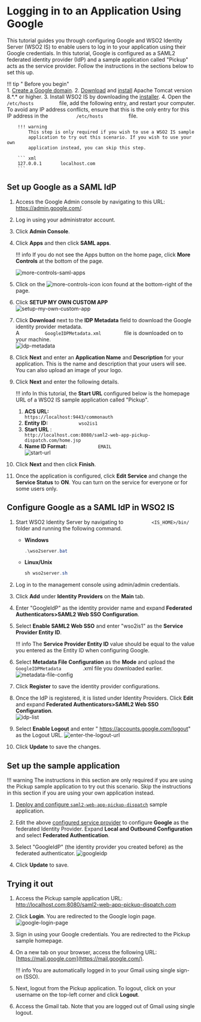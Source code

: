 # Logging in to an Application Using Google

This tutorial guides you through configuring Google and WSO2 Identity
Server (WSO2 IS) to enable users to log in to your application using
their Google credentials. In this tutorial, Google is configured as a
SAML2 federated identity provider (IdP) and a sample application called
"Pickup" acts as the service provider. Follow the instructions in the
sections below to set this up.

!!! tip " Before you begin"  
    1.  [Create a Google domain](https://www.bettercloud.com/monitor/the-academy/create-google-apps-domain-three-easy-steps/).
    2.  [Download](https://tomcat.apache.org/download-80.cgi) and
        [install](https://tomcat.apache.org/download-80.cgi) Apache Tomcat
        version 8.\*.\* or higher.
    3.  Install WSO2 IS by downloading the
        [installer](https://wso2.com/identity-and-access-management/install/).
    4.  Open the `           /etc/hosts          ` file, add the following
        entry, and restart your computer.  
        To avoid any IP address conflicts, ensure that this is the only
        entry for this IP address in the `           /etc/hosts          `
        file.
    
        !!! warning
			This step is only required if you wish to use a WSO2 IS sample
			application to try out this scenario. If you wish to use your own
			application instead, you can skip this step.
            
		``` xml
		127.0.0.1       localhost.com
		```


## Set up Google as a SAML IdP

1.  Access the Google Admin console by navigating to this URL:
    <https://admin.google.com/>.
2.  Log in using your administrator account.
3.  Click **Admin Console**.
4.  Click **Apps** and then click **SAML apps**.
	
	!!! info 
		If you do not see the Apps button on the home page, click **More
		Controls** at the bottom of the page.

	![more-controls-saml-apps](../assets/img/tutorials/more-controls-saml-apps.png)
	

5.  Click on the 
    ![more-controls-icon](../assets/img/tutorials/more-controls-icon.png) icon found at
    the bottom-right of the page.
6.  Click **SETUP MY OWN CUSTOM APP**  
    ![setup-my-own-custom-app](../assets/img/tutorials/setup-my-own-custom-app.png)
    
7.  Click **Download** next to the **IDP Metadata** field to download
    the Google identity provider metadata.  
    A `          GoogleIDPMetadata.xml         ` file is downloaded on
    to your machine.  
    ![idp-metadata](../assets/img/tutorials/idp-metadata.png)
    
8.  Click **Next** and enter an **Application Name** and **Description**
    for your application. This is the name and description that your
    users will see.  
    You can also upload an image of your logo.
9.  Click **Next** and enter the following details.

    !!! info 
		In this tutorial, the **Start URL** configured below is the homepage
		URL of a WSO2 IS sample application called "Pickup".

    1.  **ACS URL:**
        `                         https://localhost:9443/commonauth                       `
    2.  **Entity ID:** `            wso2is1           `
    3.  **Start URL** :
        `                         http://localhost.com:8080/saml2-web-app-pickup-dispatch.com/home.jsp                       `
    4.  **Name ID Format:** `            EMAIL           `
        `                       `
        ![start-url](../assets/img/tutorials/start-url.png)

10. Click **Next** and then click **Finish**.
11. Once the application is configured, click **Edit Service** and
    change the **Service Status** to **ON**. You can turn on the
    service for everyone or for some users only.

## Configure Google as a SAML IdP in WSO2 IS

1.  Start WSO2 Identity Server by navigating to
    `           <IS_HOME>/bin/          ` folder and running the
    following command.

    -   **Windows**
		``` java
		.\wso2server.bat
		```
    -   **Linux/Unix**
    	``` java
    	sh wso2server.sh
   	 	```

2.  Log in to the management console using admin/admin credentials.
3.  Click **Add** under **Identity Providers** on the **Main** tab.
4.  Enter "GoogleIdP" as the identity provider name and expand
    **Federated Authenticators\>SAML2 Web SSO Configuration**.
5.  Select **Enable SAML2 Web SSO** and enter "wso2is1" as the **Service
    Provider Entity ID**.

    !!! info 
		The **Service Provider Entity ID** value should be equal to the
		value you entered as the Entity ID when configuring Google.

6.  Select **Metadata File Configuration** as the **Mode** and upload
    the `          GoogleIDPMetadata         `.xml file you downloaded
    earlier.  
    ![metadata-file-config](../assets/img/tutorials/metadata-file-config.png)
    
7.  Click **Register** to save the identity provider configurations.
8.  Once the IdP is registered, it is listed under Identity
    Providers. Click **Edit** and expand **Federated
    Authenticators\>SAML2 Web SSO Configuration**.  
    ![idp-list](../assets/img/tutorials/idp-list.png)
    
9.  Select **Enable Logout** and enter "
    https://accounts.google.com/logout" as the Logout URL.
    ![enter-the-logout-url](../assets/img/tutorials/enter-the-logout-url.png)
    
10. Click **Update** to save the changes.

## Set up the sample application

!!! warning
    The instructions in this section are only required if you are using the
    Pickup sample application to try out this scenario. Skip the
    instructions in this section if you are using your own application
    instead.
    
1.  [Deploy and configure `saml2-web-app-pickup-dispatch`](../../learn/deploying-the-sample-app/#deploying-the-saml2-web-app-pickup-dispatch-webapp)
    sample application.
2.  Edit the above
    [configured service provider](../../learn/deploying-the-sample-app/#configuring-the-service-provider_2)
    to configure **Google** as the federated Identity Provider. Expand
    **Local and Outbound Configuration** and select **Federated
    Authentication**.
9.  Select "GoogleIdP" (the identity provider you created before) as the
    federated authenticator.
    ![googleidp](../assets/img/tutorials/googleidp.png)
    
10. Click **Update** to save.

## Trying it out

1.  Access the Pickup sample application URL:
    <http://localhost.com:8080/saml2-web-app-pickup-dispatch.com>
2.  Click **Login**. You are redirected to the Google login page.  
    ![google-login-page](../assets/img/tutorials/google-login-page.png)
    
3.  Sign in using your Google credentials. You are redirected to the
    Pickup sample homepage.
4.  On a new tab on your browser, access the following URL:
    [https://mail.google.com](https://mail.google.com/).

    !!! info 
    	You are automatically logged in to your Gmail using single sign-on (SSO).

5.  Next, logout from the Pickup application. To logout, click on your
    username on the top-left corner and click **Logout**.
6.  Access the Gmail tab. Note that you are logged out of Gmail using
    single logout.
